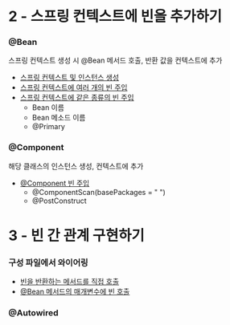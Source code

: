 # 2 - 스프링 컨텍스트에 빈을 추가하기
### @Bean
스프링 컨텍스트 생성 시 @Bean 메서드 호출, 반환 값을 컨텍스트에 추가
- [스프링 컨텍스트 및 인스턴스 생성](https://github.com/syeongk/Spring/tree/main/ch2-ex1/src/main/java/org/spring)
- [스프링 컨텍스트에 여러 개의 빈 주입](https://github.com/syeongk/Spring/tree/main/ch2-ex1/src/main/java/org/spring)
- [스프링 컨텍스트에 같은 종류의 빈 주입](https://github.com/syeongk/Spring/tree/main/ch2-ex2/src/main/java/org/spring)
  - Bean 이름
  - Bean 메소드 이름
  - @Primary

### @Component
해당 클래스의 인스턴스 생성, 컨텍스트에 추가
- [@Component 빈 주입](https://github.com/syeongk/Spring/tree/main/ch2-ex3/src/main/java/org/spring) <br>
  - @ComponentScan(basePackages = " ")
  - @PostConstruct

  
# 3 - 빈 간 관계 구현하기
### 구성 파일에서 와이어링
- [빈을 반환하는 메서드를 직접 호출](https://github.com/syeongk/Spring/tree/main/ch3-ex2/src/main/java/org/spring)
- [@Bean 메서드의 매개변수에 빈 호출](https://github.com/syeongk/Spring/tree/main/ch3-ex3/src/main/java/org/spring)


### @Autowired

